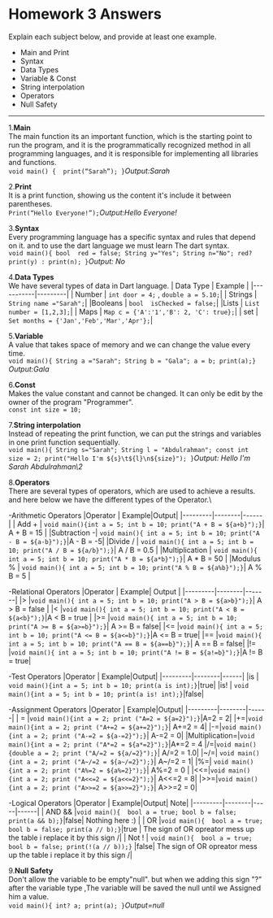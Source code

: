 # Homework 3 Answers

Explain each subject below, and provide at least one example.

* Main and Print  
* Syntax
* Data Types 
* Variable  & Const 
* String interpolation 
* Operators 
* Null Safety

---

1.**Main**\
The main function its an important function, which is the starting point to run the program, and it is the programmatically recognized method in all programming languages, and it is responsible for implementing all libraries and functions.\
``void main() { 
print(“Sarah”);
}``*Output:Sarah*


2.**Print**\
It is a print function, showing us the content it's include it between parentheses.\
`Print(“Hello Everyone!”);`*Output:Hello Everyone!*

3.**Syntax**\
Every programming language has a specific syntax and rules that depend on it. and to use the dart language we must learn The dart syntax.\
`void main(){
    bool  red = false;
    String y="Yes";
    String n="No";
    red? print(y) : print(n);
}`*Output: No*

4.**Data Types**\
We have several types of data in Dart language.
| Data Type | Example |
|-----------|---------|
| Number    | `int door = 4;` , `double a = 5.10;`|
| Strings   | `String name ="Sarah";`|
|Booleans   | `bool  isChecked = false;`|
|Lists      | `List number = [1,2,3];`|
| Maps      | `Map c = {'A':'1','B': 2, 'C': true};`|
| set |    `Set months = {'Jan','Feb','Mar','Apr'};`| 

5.**Variable**\
A value that takes space of memory and we can change the value every time.\
`void main(){
    String a ="Sarah";
    String b = "Gala";
    a = b;
    print(a);}`
    *Output:Gala*
    
 6.**Const**\
 Makes the value constant and cannot be changed. It can only be edit by the owner of the program "Programmer".\
 `const int size = 10;`
 
 7.**String interpolation**\
 Instead of repeating the print function, we can put the strings and variables in one print function sequentially.\
 `void main(){
    String s="Sarah";
    String l = "Abdulrahman";
    const int size = 2;
    print("Hello I'm ${s}\t${l}\n${size}");
}`*Output: Hello I'm Sarah	Abdulrahman\2*

8.**Operators**\
There are several types of operators, which are used to achieve a results.
and here below we have the different types of the Operator.\

-Arithmetic Operators
|Operator | Example|Output|
|---------|--------|------|
| Add +   | `void main(){int a = 5; int b = 10; print("A + B = ${a+b}");}`| A + B = 15 |
|Subtraction -| `void main(){ int a = 5; int b = 10; print("A - B = ${a-b}");}`|A - B = -5|
|Divide / | `void main(){ int a = 5; int b = 10; print("A / B = ${a/b}");}`| A / B = 0.5 |
|Multiplication | `void main(){ int a = 5; int b = 10; print("A * B = ${a*b}");}`| A * B = 50 |
|Modulus %        | `void main(){ int a = 5; int b = 10; print("A % B = ${a%b}");}`| A % B = 5 |


-Relational Operators
|Operator | Example| Output |
|---------|--------|-------|
|>        |`void main(){ int a = 5; int b = 10; print("A > B = ${a>b}");}`| A > B = false |
|<        |`void main(){ int a = 5; int b = 10; print("A < B = ${a<b}");}`|A < B = true |
|>=       |`void main(){ int a = 5; int b = 10; print("A >= B = ${a>=b}");}`| A >= B = false|
|<=       |`void main(){ int a = 5; int b = 10; print("A <= B = ${a<=b}");}`|A <= B = true|
|==       |`void main(){ int a = 5; int b = 10; print("A == B = ${a==b}");}`| A == B = false|
|!=       |`void main(){ int a = 5; int b = 10; print("A != B = ${a!=b}");}`|A != B = true|



-Test Operators
|Operator | Example|Output|
|---------|--------|------|
|is       | `void main(){int a = 5; int b = 10; print(a is int);}`|true|
|is!      | `void main(){int a = 5; int b = 10; print(a is! int);}`|false|


-Assignment Operators
|Operator | Example|Output|
|---------|--------|------|
| = |`void main(){int a = 2; print ("A=2 = ${a=2}");}`|A=2 = 2|
|+=|`void main(){int a = 2; print ("A+=2 = ${a+=2}");}`| A+=2 = 4|
|-=|`void main(){int a = 2; print ("A-=2 = ${a-=2}");}`| A-=2 = 0|
|Multiplication=|`void main(){int a = 2; print ("A*=2 = ${a*=2}");}`|A*=2 = 4
|/=|`void main(){double a = 2; print ("A/=2 = ${a/=2}");}`| A/=2 = 1.0|
|~/=| `void main(){int a = 2; print ("A~/=2 = ${a~/=2}");}`| A~/=2 = 1|
|%=| `void main(){int a = 2; print ("A%=2 = ${a%=2}");}`| A%=2 = 0 |
|<<=|`void main(){int a = 2; print ("A<<=2 = ${a<<=2}");}`| A<<=2 = 8|
|>>=|`void main(){int a = 2; print ("A>>=2 = ${a>>=2}");}`| A>>=2 = 0|



-Logical Operators
|Operator | Example|Output| Note|
|---------|--------|-----|------|
| AND &&  |`void main(){  bool a = true; bool b = false; print(a && b);}`|false| Nothing here :) |
| OR   |`void main(){  bool a = true; bool b = false; print(a // b);}`|true | The sign of OR opreator mess up the table i replace it by this sign /|
| Not !   | `void main(){  bool a = true; bool b = false; print(!(a // b));}` |false| The sign of OR opreator mess up the table i replace it by this sign /|



9.**Null Safety**\
Don't allow the variable to be empty"null". but when we adding this sign "?" after the variable type ,The variable will be saved the null until we Assigned him a value.\
`void main(){
   int? a;
   print(a);
}`*Output=null*
